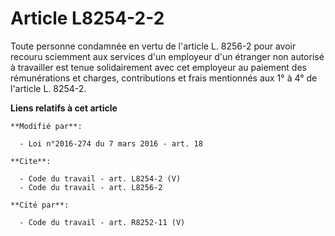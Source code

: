 # Article L8254-2-2

Toute personne condamnée en vertu de l'article L. 8256-2 pour avoir recouru sciemment aux services d'un employeur d'un
étranger non autorisé à travailler est tenue solidairement avec cet employeur au paiement des rémunérations et charges,
contributions et frais mentionnés aux 1° à 4° de l'article L. 8254-2.

**Liens relatifs à cet article**

	**Modifié par**:

	  - Loi n°2016-274 du 7 mars 2016 - art. 18

	**Cite**:

	  - Code du travail - art. L8254-2 (V)
	  - Code du travail - art. L8256-2

	**Cité par**:

	  - Code du travail - art. R8252-11 (V)
